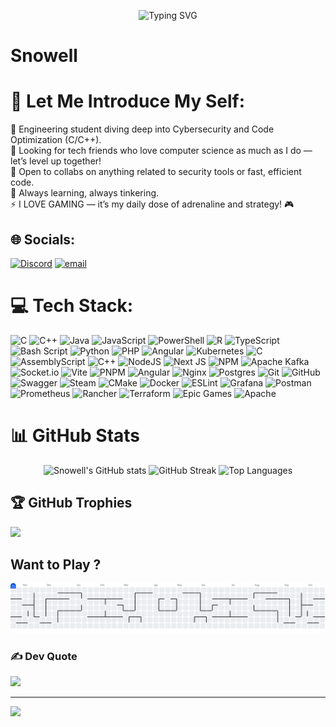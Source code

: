 <p align="center">
  <img src="https://readme-typing-svg.demolab.com?font=Fira+Code&size=26&duration=2500&pause=1000&color=00F7FF&center=true&vCenter=true&width=600&lines=Hello+Everyone!;I'm+Snowell+%F0%9F%91%8B;I+LOVE+Gaming!;You+Who+are+YOU?;" alt="Typing SVG" />
</p>


# Snowell
# 💫 Let Me Introduce My Self:
🔭 Engineering student diving deep into Cybersecurity and Code Optimization (C/C++). <br>👯 Looking for tech friends who love computer science as much as I do — let’s level up together! <br>🤝  Open to collabs on anything related to security tools or fast, efficient code. <br>🌱  Always learning, always tinkering. <br>⚡  I LOVE GAMING — it’s my daily dose of adrenaline and strategy! 🎮


## 🌐 Socials:
[![Discord](https://img.shields.io/badge/Discord-%237289DA.svg?logo=discord&logoColor=white)](https://discord.com/channels/@me/1319361159916425358/1428995185454354473) [![email](https://img.shields.io/badge/Email-D14836?logo=gmail&logoColor=white)](mailto:tieneabel04@gmail.com) 

# 💻 Tech Stack:
![C](https://img.shields.io/badge/c-%2300599C.svg?style=for-the-badge&logo=c&logoColor=white) ![C++](https://img.shields.io/badge/c++-%2300599C.svg?style=for-the-badge&logo=c%2B%2B&logoColor=white) ![Java](https://img.shields.io/badge/java-%23ED8B00.svg?style=for-the-badge&logo=openjdk&logoColor=white) ![JavaScript](https://img.shields.io/badge/javascript-%23323330.svg?style=for-the-badge&logo=javascript&logoColor=%23F7DF1E) ![PowerShell](https://img.shields.io/badge/PowerShell-%235391FE.svg?style=for-the-badge&logo=powershell&logoColor=white) ![R](https://img.shields.io/badge/r-%23276DC3.svg?style=for-the-badge&logo=r&logoColor=white) ![TypeScript](https://img.shields.io/badge/typescript-%23007ACC.svg?style=for-the-badge&logo=typescript&logoColor=white) ![Bash Script](https://img.shields.io/badge/bash_script-%23121011.svg?style=for-the-badge&logo=gnu-bash&logoColor=white) ![Python](https://img.shields.io/badge/python-3670A0?style=for-the-badge&logo=python&logoColor=ffdd54) ![PHP](https://img.shields.io/badge/php-%23777BB4.svg?style=for-the-badge&logo=php&logoColor=white) ![Angular](https://img.shields.io/badge/angular-%23DD0031.svg?style=for-the-badge&logo=angular&logoColor=white) ![Kubernetes](https://img.shields.io/badge/kubernetes-%23326ce5.svg?style=for-the-badge&logo=kubernetes&logoColor=white) ![C](https://img.shields.io/badge/c-%2300599C.svg?style=for-the-badge&logo=c&logoColor=white) ![AssemblyScript](https://img.shields.io/badge/assembly%20script-%23000000.svg?style=for-the-badge&logo=assemblyscript&logoColor=white) ![C++](https://img.shields.io/badge/c++-%2300599C.svg?style=for-the-badge&logo=c%2B%2B&logoColor=white) ![NodeJS](https://img.shields.io/badge/node.js-6DA55F?style=for-the-badge&logo=node.js&logoColor=white) ![Next JS](https://img.shields.io/badge/Next-black?style=for-the-badge&logo=next.js&logoColor=white) ![NPM](https://img.shields.io/badge/NPM-%23CB3837.svg?style=for-the-badge&logo=npm&logoColor=white) ![Apache Kafka](https://img.shields.io/badge/Apache%20Kafka-000?style=for-the-badge&logo=apachekafka) ![Socket.io](https://img.shields.io/badge/Socket.io-black?style=for-the-badge&logo=socket.io&badgeColor=010101) ![Vite](https://img.shields.io/badge/vite-%23646CFF.svg?style=for-the-badge&logo=vite&logoColor=white) ![PNPM](https://img.shields.io/badge/pnpm-%234a4a4a.svg?style=for-the-badge&logo=pnpm&logoColor=f69220) ![Angular](https://img.shields.io/badge/angular-%23DD0031.svg?style=for-the-badge&logo=angular&logoColor=white) ![Nginx](https://img.shields.io/badge/nginx-%23009639.svg?style=for-the-badge&logo=nginx&logoColor=white) ![Postgres](https://img.shields.io/badge/postgres-%23316192.svg?style=for-the-badge&logo=postgresql&logoColor=white) ![Git](https://img.shields.io/badge/git-%23F05033.svg?style=for-the-badge&logo=git&logoColor=white) ![GitHub](https://img.shields.io/badge/github-%23121011.svg?style=for-the-badge&logo=github&logoColor=white) ![Swagger](https://img.shields.io/badge/-Swagger-%23Clojure?style=for-the-badge&logo=swagger&logoColor=white) ![Steam](https://img.shields.io/badge/steam-%23000000.svg?style=for-the-badge&logo=steam&logoColor=white) ![CMake](https://img.shields.io/badge/CMake-%23008FBA.svg?style=for-the-badge&logo=cmake&logoColor=white) ![Docker](https://img.shields.io/badge/docker-%230db7ed.svg?style=for-the-badge&logo=docker&logoColor=white) ![ESLint](https://img.shields.io/badge/ESLint-4B3263?style=for-the-badge&logo=eslint&logoColor=white) ![Grafana](https://img.shields.io/badge/grafana-%23F46800.svg?style=for-the-badge&logo=grafana&logoColor=white) ![Postman](https://img.shields.io/badge/Postman-FF6C37?style=for-the-badge&logo=postman&logoColor=white) ![Prometheus](https://img.shields.io/badge/Prometheus-E6522C?style=for-the-badge&logo=Prometheus&logoColor=white) ![Rancher](https://img.shields.io/badge/rancher-%230075A8.svg?style=for-the-badge&logo=rancher&logoColor=white) ![Terraform](https://img.shields.io/badge/terraform-%235835CC.svg?style=for-the-badge&logo=terraform&logoColor=white) ![Epic Games](https://img.shields.io/badge/epicgames-%23313131.svg?style=for-the-badge&logo=epicgames&logoColor=white) ![Apache](https://img.shields.io/badge/apache-%23D42029.svg?style=for-the-badge&logo=apache&logoColor=white)

# 📊 GitHub Stats

<p align="center">
  <img src="https://github-readme-stats.vercel.app/api?username=well-arch&theme=tokyonight&hide_border=false&include_all_commits=false&count_private=false" alt="Snowell's GitHub stats" />
  <img src="https://nirzak-streak-stats.vercel.app/?user=well-arch&theme=tokyonight&hide_border=false" alt="GitHub Streak" />
  <img src="https://github-readme-stats.vercel.app/api/top-langs/?username=well-arch&theme=tokyonight&hide_border=false&layout=compact" alt="Top Languages" />
</p>


## 🏆 GitHub Trophies
![](https://github-profile-trophy.vercel.app/?username=well-arch&theme=radical&no-frame=false&no-bg=true&margin-w=4)

## Want to Play ?
<picture>
  <source media="(prefers-color-scheme: dark)" srcset="https://raw.githubusercontent.com/well-arch/Snowell/output/pacman-contribution-graph-dark.svg">
  <source media="(prefers-color-scheme: light)" srcset="https://raw.githubusercontent.com/well-arch/Snowell/output/pacman-contribution-graph.svg">
  <img alt="pacman contribution graph" src="https://raw.githubusercontent.com/well-arch/Snowell/output/pacman-contribution-graph.svg">
</picture>

### ✍️ Dev Quote
![](https://quotes-github-readme.vercel.app/api?type=horizontal&theme=radical)

---
[![](https://visitcount.itsvg.in/api?id=well-arch&icon=0&color=0)](https://visitcount.itsvg.in)

